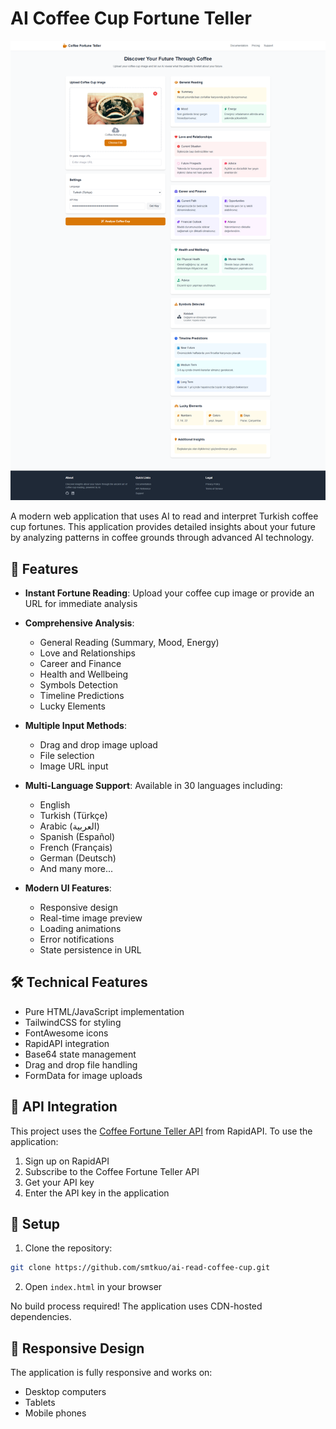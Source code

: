 # AI Coffee Cup Fortune Teller

![Preview](preview.png)

A modern web application that uses AI to read and interpret Turkish coffee cup fortunes. This application provides detailed insights about your future by analyzing patterns in coffee grounds through advanced AI technology.

## 🌟 Features

- **Instant Fortune Reading**: Upload your coffee cup image or provide an URL for immediate analysis
- **Comprehensive Analysis**:
  - General Reading (Summary, Mood, Energy)
  - Love and Relationships
  - Career and Finance
  - Health and Wellbeing
  - Symbols Detection
  - Timeline Predictions
  - Lucky Elements

- **Multiple Input Methods**:
  - Drag and drop image upload
  - File selection
  - Image URL input

- **Multi-Language Support**: Available in 30 languages including:
  - English
  - Turkish (Türkçe)
  - Arabic (العربية)
  - Spanish (Español)
  - French (Français)
  - German (Deutsch)
  - And many more...

- **Modern UI Features**:
  - Responsive design
  - Real-time image preview
  - Loading animations
  - Error notifications
  - State persistence in URL

## 🛠️ Technical Features

- Pure HTML/JavaScript implementation
- TailwindCSS for styling
- FontAwesome icons
- RapidAPI integration
- Base64 state management
- Drag and drop file handling
- FormData for image uploads

## 📝 API Integration

This project uses the [Coffee Fortune Teller API](https://rapidapi.com/ltdbilgisam/api/coffee-fortune-teller-read-coffee-cup-personal-advice) from RapidAPI. To use the application:

1. Sign up on RapidAPI
2. Subscribe to the Coffee Fortune Teller API
3. Get your API key
4. Enter the API key in the application

## 🔧 Setup

1. Clone the repository:
```bash
git clone https://github.com/smtkuo/ai-read-coffee-cup.git
```

2. Open `index.html` in your browser

No build process required! The application uses CDN-hosted dependencies.

## 📱 Responsive Design

The application is fully responsive and works on:
- Desktop computers
- Tablets
- Mobile phones